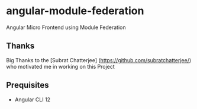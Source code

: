 # angular-module-federation
Angular Micro Frontend using Module Federation

## Thanks

Big Thanks to the [Subrat Chatterjee] (https://github.com/subratchatterjee/)  who motivated me in working on this Project

## Prequisites

- Angular CLI 12